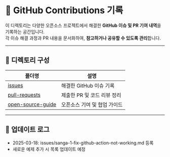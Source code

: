 # 📝 GitHub Contributions 기록

이 디렉토리는 다양한 오픈소스 프로젝트에서 해결한 **GitHub 이슈 및 PR 기여 내역**을 기록하는 공간입니다.  
각 이슈 해결 과정과 PR 내용을 문서화하여, **참고하거나 공유할 수 있도록 관리**합니다.

---

## 📂 디렉토리 구성

| 폴더명 | 설명 |
|---|---|
| [issues](./issues) | 해결한 GitHub 이슈 기록 |
| [pull-requests](./pull-requests) | 제출한 PR 및 코드 리뷰 정리 |
| [open-source-guide](../../best-practices/open-source-guide.md) | 오픈소스 기여 및 협업 가이드 |

---

## 📢 업데이트 로그
- 2025-03-18: issues/sanga-1-fix-github-action-not-working.md 등록
- 새로운 예제 추가 시 목록 업데이트 예정
